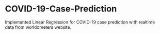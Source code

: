 # COVID-19-Case-Prediction
Implemented Linear Regression for COVID-19 case prediction with realtime data from worldometers website.
